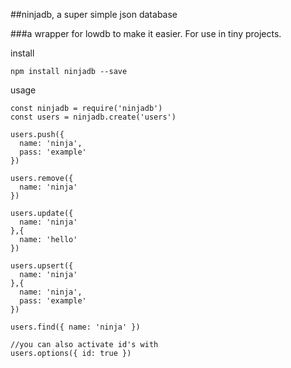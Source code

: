 ##ninjadb, a super simple json database

###a wrapper for lowdb to make it easier. For use in tiny projects.


install
```
npm install ninjadb --save
```

usage
```
const ninjadb = require('ninjadb')
const users = ninjadb.create('users')

users.push({
  name: 'ninja',
  pass: 'example'
})

users.remove({
  name: 'ninja'
})

users.update({
  name: 'ninja'
},{
  name: 'hello'
})

users.upsert({
  name: 'ninja'
},{
  name: 'ninja',
  pass: 'example'
})

users.find({ name: 'ninja' })

//you can also activate id's with
users.options({ id: true })
```